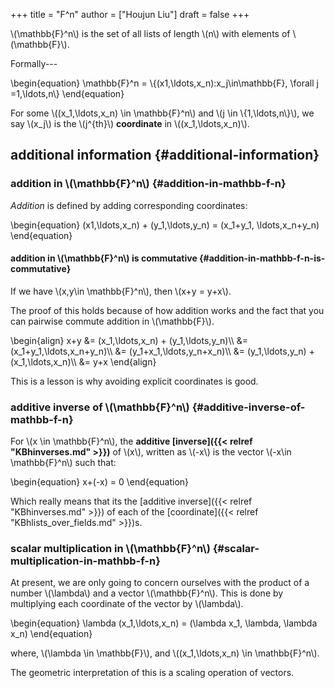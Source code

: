 +++
title = "F^n"
author = ["Houjun Liu"]
draft = false
+++

\\(\mathbb{F}^n\\) is the set of all lists of length \\(n\\) with elements of \\(\mathbb{F}\\).

Formally---

\begin{equation}
    \mathbb{F}^n = \\{(x1,\ldots,x\_n):x\_j\in\mathbb{F}, \forall j =1,\ldots,n\\}
\end{equation}

For some \\((x\_1,\ldots,x\_n) \in \mathbb{F}^n\\) and \\(j \in \\{1,\ldots,n\\}\\), we say \\(x\_j\\) is the \\(j^{th}\\) **coordinate** in \\((x\_1,\ldots,x\_n)\\).


## additional information {#additional-information}


### addition in \\(\mathbb{F}^n\\) {#addition-in-mathbb-f-n}

_Addition_ is defined by adding corresponding coordinates:

\begin{equation}
   (x1,\ldots,x\_n) + (y\_1,\ldots,y\_n) = (x\_1+y\_1, \ldots,x\_n+y\_n)
\end{equation}


#### addition in \\(\mathbb{F}^n\\) is commutative {#addition-in-mathbb-f-n-is-commutative}

If we have \\(x,y\in \mathbb{F}^n\\), then \\(x+y = y+x\\).

The proof of this holds because of how addition works and the fact that you can pairwise commute addition in \\(\mathbb{F}\\).

\begin{align}
    x+y &= (x\_1,\ldots,x\_n) + (y\_1,\ldots,y\_n)\\\\
&= (x\_1+y\_1,\ldots,x\_n+y\_n)\\\\
&= (y\_1+x\_1,\ldots,y\_n+x\_n)\\\\
&= (y\_1,\ldots,y\_n) + (x\_1,\ldots,x\_n)\\\\
&= y+x
\end{align}

This is a lesson is why avoiding explicit coordinates is good.


### additive inverse of \\(\mathbb{F}^n\\) {#additive-inverse-of-mathbb-f-n}

For \\(x \in \mathbb{F}^n\\), the **additive [inverse]({{< relref "KBhinverses.md" >}})** of \\(x\\), written as \\(-x\\) is the vector \\(-x\in \mathbb{F}^n\\) such that:

\begin{equation}
    x+(-x) = 0
\end{equation}

Which really means that its the [additive inverse]({{< relref "KBhinverses.md" >}}) of each of the [coordinate]({{< relref "KBhlists_over_fields.md" >}})s.


### scalar multiplication in \\(\mathbb{F}^n\\) {#scalar-multiplication-in-mathbb-f-n}

At present, we are only going to concern ourselves with the product of a number \\(\lambda\\) and a vector \\(\mathbb{F}^n\\). This is done by multiplying each coordinate of the vector by \\(\lambda\\).

\begin{equation}
    \lambda (x\_1,\ldots,x\_n) = (\lambda x\_1, \lambda, \lambda x\_n)
\end{equation}

where, \\(\lambda \in \mathbb{F}\\), and \\((x\_1,\ldots,x\_n) \in \mathbb{F}^n\\).

The geometric interpretation of this is a scaling operation of vectors.